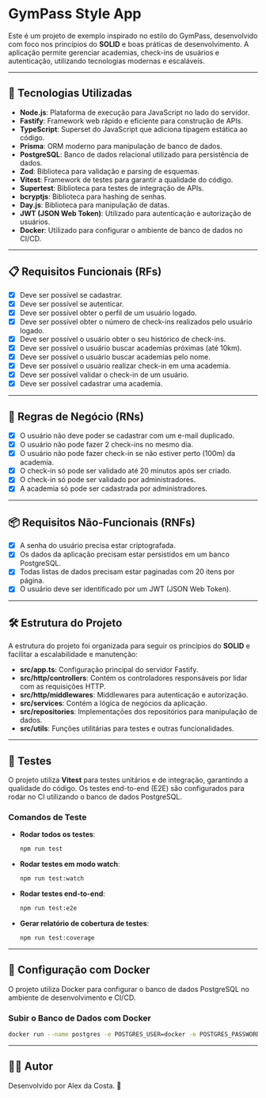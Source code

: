 # GymPass Style App

Este é um projeto de exemplo inspirado no estilo do GymPass, desenvolvido com foco nos princípios do **SOLID** e boas práticas de desenvolvimento. A aplicação permite gerenciar academias, check-ins de usuários e autenticação, utilizando tecnologias modernas e escaláveis.

---

## 🚀 Tecnologias Utilizadas

- **Node.js**: Plataforma de execução para JavaScript no lado do servidor.
- **Fastify**: Framework web rápido e eficiente para construção de APIs.
- **TypeScript**: Superset do JavaScript que adiciona tipagem estática ao código.
- **Prisma**: ORM moderno para manipulação de banco de dados.
- **PostgreSQL**: Banco de dados relacional utilizado para persistência de dados.
- **Zod**: Biblioteca para validação e parsing de esquemas.
- **Vitest**: Framework de testes para garantir a qualidade do código.
- **Supertest**: Biblioteca para testes de integração de APIs.
- **bcryptjs**: Biblioteca para hashing de senhas.
- **Day.js**: Biblioteca para manipulação de datas.
- **JWT (JSON Web Token)**: Utilizado para autenticação e autorização de usuários.
- **Docker**: Utilizado para configurar o ambiente de banco de dados no CI/CD.

---

## 📋 Requisitos Funcionais (RFs)

- [x] Deve ser possível se cadastrar.
- [x] Deve ser possível se autenticar.
- [x] Deve ser possível obter o perfil de um usuário logado.
- [x] Deve ser possível obter o número de check-ins realizados pelo usuário logado.
- [x] Deve ser possível o usuário obter o seu histórico de check-ins.
- [x] Deve ser possível o usuário buscar academias próximas (até 10km).
- [x] Deve ser possível o usuário buscar academias pelo nome.
- [x] Deve ser possível o usuário realizar check-in em uma academia.
- [x] Deve ser possível validar o check-in de um usuário.
- [x] Deve ser possível cadastrar uma academia.

---

## 📜 Regras de Negócio (RNs)

- [x] O usuário não deve poder se cadastrar com um e-mail duplicado.
- [x] O usuário não pode fazer 2 check-ins no mesmo dia.
- [x] O usuário não pode fazer check-in se não estiver perto (100m) da academia.
- [x] O check-in só pode ser validado até 20 minutos após ser criado.
- [x] O check-in só pode ser validado por administradores.
- [x] A academia só pode ser cadastrada por administradores.

---

## 📦 Requisitos Não-Funcionais (RNFs)

- [x] A senha do usuário precisa estar criptografada.
- [x] Os dados da aplicação precisam estar persistidos em um banco PostgreSQL.
- [x] Todas listas de dados precisam estar paginadas com 20 itens por página.
- [x] O usuário deve ser identificado por um JWT (JSON Web Token).

---

## 🛠️ Estrutura do Projeto

A estrutura do projeto foi organizada para seguir os princípios do **SOLID** e facilitar a escalabilidade e manutenção:

- **src/app.ts**: Configuração principal do servidor Fastify.
- **src/http/controllers**: Contém os controladores responsáveis por lidar com as requisições HTTP.
- **src/http/middlewares**: Middlewares para autenticação e autorização.
- **src/services**: Contém a lógica de negócios da aplicação.
- **src/repositories**: Implementações dos repositórios para manipulação de dados.
- **src/utils**: Funções utilitárias para testes e outras funcionalidades.

---

## 🧪 Testes

O projeto utiliza **Vitest** para testes unitários e de integração, garantindo a qualidade do código. Os testes end-to-end (E2E) são configurados para rodar no CI utilizando o banco de dados PostgreSQL.

### Comandos de Teste

- **Rodar todos os testes**:
  ```bash
  npm run test
  ```

- **Rodar testes em modo watch**:
  ```bash
  npm run test:watch
  ```

- **Rodar testes end-to-end**:
  ```bash
  npm run test:e2e
  ```

- **Gerar relatório de cobertura de testes**:
  ```bash
  npm run test:coverage
  ```

---

## 🐳 Configuração com Docker

O projeto utiliza Docker para configurar o banco de dados PostgreSQL no ambiente de desenvolvimento e CI/CD.

### Subir o Banco de Dados com Docker

```bash
docker run --name postgres -e POSTGRES_USER=docker -e POSTGRES_PASSWORD=docker -e POSTGRES_DB=apisolid -p 5432:5432 -d postgres
```

---

## 👨‍💻 Autor

Desenvolvido por Alex da Costa. 🚀

